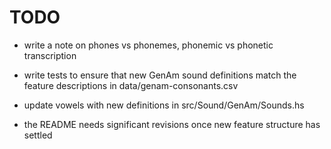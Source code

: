 # TODO

- write a note on phones vs phonemes, phonemic vs phonetic transcription

- write tests to ensure that new GenAm sound definitions match the feature
  descriptions in data/genam-consonants.csv

- update vowels with new definitions in src/Sound/GenAm/Sounds.hs

- the README needs significant revisions once new feature structure has settled


